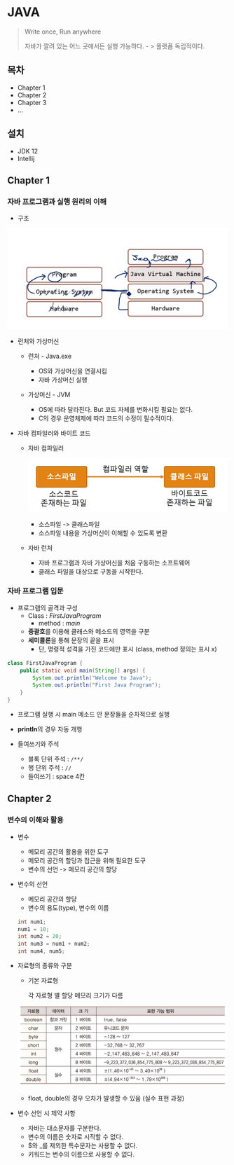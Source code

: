 # JAVA

> Write once, Run anywhere 
>
> 자바가 깔려 있는 어느 곳에서든 실행 가능하다. - > 플랫폼 독립적이다.

## 목차

- Chapter 1 
- Chapter 2
- Chapter 3
- ...



## 설치

- JDK 12
- Intellij



## Chapter 1

### 자바 프로그램과 실행 원리의 이해

- 구조

![image-20220607165031994](JAVA.assets/image-20220607165031994.png)

- 런처와 가상머신

  - 런처 - Java.exe 

    - OS와 가상머신을 연결시킴
    - 자바 가상머신 실행 

  - 가상머신 - JVM

    - OS에 따라 달라진다. But 코드 자체를 변화시킬 필요는 없다.
    - C의 경우 운영체제에 따라 코드의 수정이 필수적이다.

    

- 자바 컴파일러와 바이트 코드

  - 자바 컴파일러

    ![image-20220607165704530](JAVA.assets/image-20220607165704530.png)

    - 소스파일 -> 클래스파일
    - 소스파일 내용을 가상머신이 이해할 수 있도록 변환

  - 자바 런처

    - 자바 프로그램과 자바 가상머신을 처음 구동하는 소프트웨어
    - 클래스 파일을 대상으로 구동을 시작한다.

  

### 자바 프로그램 입문

- 프로그램의 골격과 구성
  - Class  : *FirstJavaProgram*
    - method : *main*
  - **중괄호**를 이용해 클래스와 메소드의 영역을 구분
  - **세미콜론**을 통해 문장의 끝을 표시
    - 단, 명령적 성격을 가진 코드에만 표시 (class, method 정의는 표시 x)

```java
class FirstJavaProgram {
    public static void main(String[] args) {
        System.out.println("Welcome to Java");
        System.out.println("First Java Program");
    }
}
```

- 프로그램 실행 시 main 메소드 안 문장들을 순차적으로 실행
- **println**의 경우 자동 개행



- 들여쓰기와 주석
  - 블록 단위 주석 : `/**/`
  - 행 단위 주석 : `//`
  - 들여쓰기 : space 4칸



## Chapter 2

### 변수의 이해와 활용

- 변수 
  - 메모리 공간의 활용을 위한 도구
  - 메모리 공간의 할당과 접근을 위해 필요한 도구
  - 변수의 선언 -> 메모리 공간의 할당

- 변수의 선언

  - 메모리 공간의 할당
  - 변수의 용도(type), 변수의 이름

  ```java
  int num1;
  num1 = 10;
  int num2 = 20;
  int num3 = num1 + num2;
  int num4, num5;
  ```

- 자료형의 종류와 구분

  - 기본 자료형

    각 자료형 별 할당 메모리 크기가 다름

  ![image-20220607172412001](JAVA.assets/image-20220607172412001.png) 
  - float, double의 경우 오차가 발생할 수 있음 (실수 표현 과정)

- 변수 선언 시 제약 사항 
  - 자바는 대소문자를 구분한다.
  - 변수의 이름은 숫자로 시작할 수 없다.
  - $와 _를 제외한 특수문자는 사용할 수 없다.
  - 키워드는 변수의 이름으로 사용할 수 없다.





